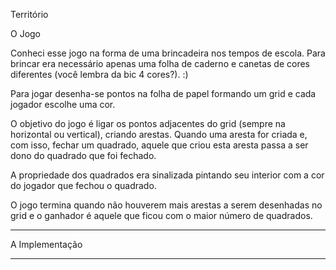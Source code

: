 Território

O Jogo

Conheci esse jogo na forma de uma brincadeira nos tempos de escola. Para brincar era necessário apenas uma folha de caderno e canetas de cores diferentes (você lembra da bic 4 cores?). :)

Para jogar desenha-se pontos na folha de papel formando um grid e cada jogador escolhe uma cor.

O objetivo do jogo é ligar os pontos adjacentes do grid (sempre na horizontal ou vertical), criando arestas. Quando uma aresta for criada e, com isso, fechar um quadrado, aquele que criou esta aresta passa a ser dono do quadrado que foi fechado.

A propriedade dos quadrados era sinalizada pintando seu interior com a cor do jogador que fechou o quadrado.

O jogo termina quando não houverem mais arestas a serem desenhadas no grid e o ganhador é aquele que ficou com o maior número de quadrados.

----

A Implementação


----

